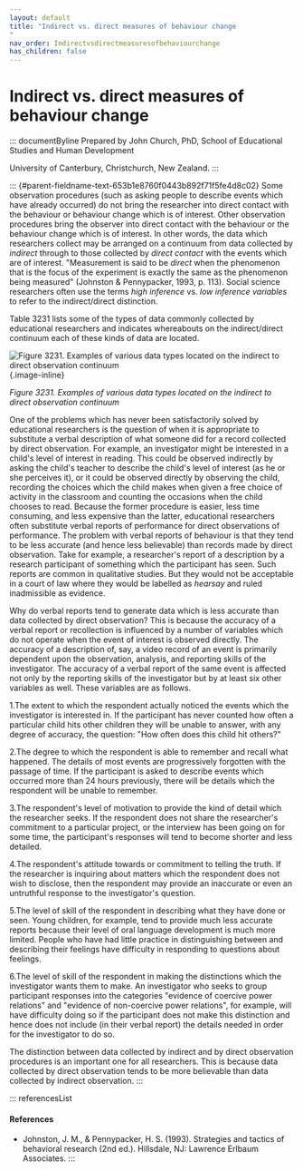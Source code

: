 ```yaml
---
layout: default
title: "Indirect vs. direct measures of behaviour change 
"
nav_order: Indirectvsdirectmeasuresofbehaviourchange
has_children: false
---
```

# Indirect vs. direct measures of behaviour change 


::: documentByline
Prepared by John Church, PhD, School of Educational Studies and Human
Development

University of Canterbury, Christchurch, New Zealand.
:::

::: {#parent-fieldname-text-653b1e8760f0443b892f71f5fe4d8c02}
Some observation procedures (such as asking people to describe events
which have already occurred) do not bring the researcher into direct
contact with the behaviour or behaviour change which is of interest.
Other observation procedures bring the observer into direct contact with
the behaviour or the behaviour change which is of interest. In other
words, the data which researchers collect may be arranged on a continuum
from data collected by *indirect* through to those collected by *direct
contact* with the events which are of interest. "Measurement is said to
be *direct* when the phenomenon that is the focus of the experiment is
exactly the same as the phenomenon being measured" (Johnston &
Pennypacker, 1993, p. 113). Social science researchers often use the
terms *high inference* vs. *low inference* *variables* to refer to the
indirect/direct distinction.

Table 3231 lists some of the types of data commonly collected by
educational researchers and indicates whereabouts on the indirect/direct
continuum each of these kinds of data are located.

![Figure 3231. Examples of various data types located on the indirect to
direct observation
continuum](../../../../../../assets/images/Figure3231.png "Figure 3231. Examples of various data types located on the indirect to direct observation continuum"){.image-inline}

*Figure 3231. Examples of various data types located on the indirect to
direct observation continuum*

One of the problems which has never been satisfactorily solved by
educational researchers is the question of when it is appropriate to
substitute a verbal description of what someone did for a record
collected by direct observation. For example, an investigator might be
interested in a child\'s level of interest in reading. This could be
observed indirectly by asking the child\'s teacher to describe the
child\'s level of interest (as he or she perceives it), or it could be
observed directly by observing the child, recording the choices which
the child makes when given a free choice of activity in the classroom
and counting the occasions when the child chooses to read. Because the
former procedure is easier, less time consuming, and less expensive than
the latter, educational researchers often substitute verbal reports of
performance for direct observations of performance. The problem with
verbal reports of behaviour is that they tend to be less accurate (and
hence less believable) than records made by direct observation. Take for
example, a researcher\'s report of a description by a research
participant of something which the participant has seen. Such reports
are common in qualitative studies. But they would not be acceptable in a
court of law where they would be labelled as *hearsay* and ruled
inadmissible as evidence.

Why do verbal reports tend to generate data which is less accurate than
data collected by direct observation? This is because the accuracy of a
verbal report or recollection is influenced by a number of variables
which do not operate when the event of interest is observed directly.
The accuracy of a description of, say, a video record of an event is
primarily dependent upon the observation, analysis, and reporting skills
of the investigator. The accuracy of a verbal report of the same event
is affected not only by the reporting skills of the investigator but by
at least six other variables as well. These variables are as follows.

1.The extent to which the respondent actually noticed the events which
the investigator is interested in. If the participant has never counted
how often a particular child hits other children they will be unable to
answer, with any degree of accuracy, the question: "How often does this
child hit others?"

2.The degree to which the respondent is able to remember and recall what
happened. The details of most events are progressively forgotten with
the passage of time. If the participant is asked to describe events
which occurred more than 24 hours previously, there will be details
which the respondent will be unable to remember.

3.The respondent\'s level of motivation to provide the kind of detail
which the researcher seeks. If the respondent does not share the
researcher\'s commitment to a particular project, or the interview has
been going on for some time, the participant\'s responses will tend to
become shorter and less detailed.

4.The respondent\'s attitude towards or commitment to telling the truth.
If the researcher is inquiring about matters which the respondent does
not wish to disclose, then the respondent may provide an inaccurate or
even an untruthful response to the investigator\'s question.

5.The level of skill of the respondent in describing what they have done
or seen. Young children, for example, tend to provide much less accurate
reports because their level of oral language development is much more
limited. People who have had little practice in distinguishing between
and describing their feelings have difficulty in responding to questions
about feelings.

6.The level of skill of the respondent in making the distinctions which
the investigator wants them to make. An investigator who seeks to group
participant responses into the categories "evidence of coercive power
relations" and "evidence of non-coercive power relations", for example,
will have difficulty doing so if the participant does not make this
distinction and hence does not include (in their verbal report) the
details needed in order for the investigator to do so.

The distinction between data collected by indirect and by direct
observation procedures is an important one for all researchers. This is
because data collected by direct observation tends to be more believable
than data collected by indirect observation.
:::

::: referencesList
#### References

-   Johnston, J. M., & Pennypacker, H. S. (1993). Strategies and tactics
    of behavioral research (2nd ed.). Hillsdale, NJ: Lawrence Erlbaum
    Associates.
:::
